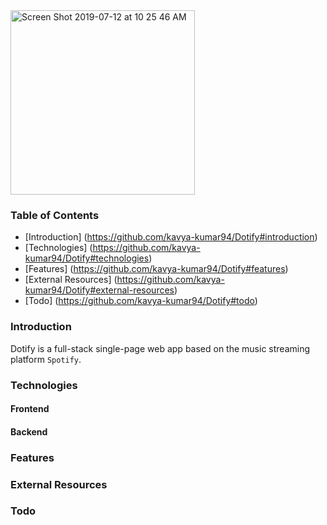 <img width="295" alt="Screen Shot 2019-07-12 at 10 25 46 AM" src="https://user-images.githubusercontent.com/48187134/61147881-5f25bd00-a492-11e9-930b-99593e7558df.png">

### Table of Contents
* [Introduction] (https://github.com/kavya-kumar94/Dotify#introduction)
* [Technologies] (https://github.com/kavya-kumar94/Dotify#technologies)
* [Features] (https://github.com/kavya-kumar94/Dotify#features)
* [External Resources] (https://github.com/kavya-kumar94/Dotify#external-resources)
* [Todo] (https://github.com/kavya-kumar94/Dotify#todo)
### Introduction 
Dotify is a full-stack single-page web app based on the music streaming platform `Spotify`. 

### Technologies
#### Frontend
#### Backend

### Features

### External Resources
### Todo
